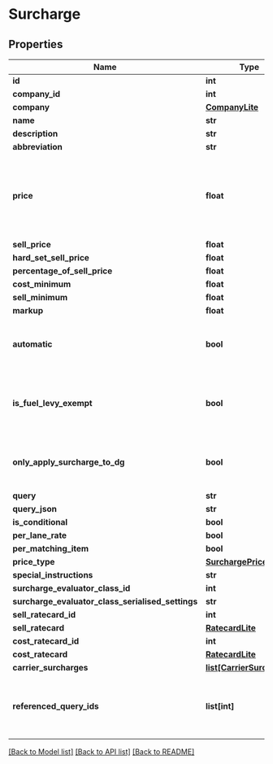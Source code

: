 # Surcharge

## Properties
Name | Type | Description | Notes
------------ | ------------- | ------------- | -------------
**id** | **int** |  | [optional] 
**company_id** | **int** |  | 
**company** | [**CompanyLite**](CompanyLite.md) |  | [optional] 
**name** | **str** |  | 
**description** | **str** |  | [optional] 
**abbreviation** | **str** |  | [optional] 
**price** | **float** | This is the base price of the surcharge before markups have been applied | 
**sell_price** | **float** |  | [optional] 
**hard_set_sell_price** | **float** |  | [optional] 
**percentage_of_sell_price** | **float** |  | [optional] 
**cost_minimum** | **float** |  | [optional] 
**sell_minimum** | **float** |  | [optional] 
**markup** | **float** |  | [optional] 
**automatic** | **bool** | Indicates this surcharge is mandatory | [optional] 
**is_fuel_levy_exempt** | **bool** | True if the fuel levy should not be applied to this surcharge | [optional] 
**only_apply_surcharge_to_dg** | **bool** | True if the Surcharge should only apply to DGs | [optional] 
**query** | **str** |  | [optional] 
**query_json** | **str** |  | [optional] 
**is_conditional** | **bool** |  | [optional] 
**per_lane_rate** | **bool** |  | [optional] 
**per_matching_item** | **bool** |  | [optional] 
**price_type** | [**SurchargePriceType**](SurchargePriceType.md) |  | [optional] 
**special_instructions** | **str** |  | [optional] 
**surcharge_evaluator_class_id** | **int** |  | [optional] 
**surcharge_evaluator_class_serialised_settings** | **str** |  | [optional] 
**sell_ratecard_id** | **int** |  | [optional] 
**sell_ratecard** | [**RatecardLite**](RatecardLite.md) |  | [optional] 
**cost_ratecard_id** | **int** |  | [optional] 
**cost_ratecard** | [**RatecardLite**](RatecardLite.md) |  | [optional] 
**carrier_surcharges** | [**list[CarrierSurcharge]**](CarrierSurcharge.md) |  | [optional] 
**referenced_query_ids** | **list[int]** | a list of query ids that are referenced in this surcharge | [optional] 

[[Back to Model list]](../README.md#documentation-for-models) [[Back to API list]](../README.md#documentation-for-api-endpoints) [[Back to README]](../README.md)

